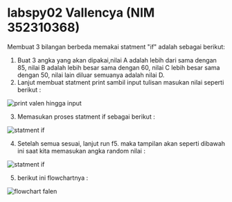 # labspy02 Vallencya (NIM 352310368)
Membuat 3 bilangan berbeda memakai statment "if" adalah sebagai berikut:
1. Buat 3 angka yang akan dipakai,nilai A adalah lebih dari sama dengan 85, nilai B adalah lebih besar sama dengan 60, nilai C lebih besar sama dengan 50, nilai lain diluar semuanya adalah nilai D.
2. Lanjut membuat statment print sambil input tulisan masukan nilai seperti berikut :
   
![print valen hingga input](https://github.com/user-attachments/assets/a23a9b9f-28b1-42f5-b802-8b6ee8895eef)

3. Memasukan proses statment if sebagai berikut :
   
![statment if](https://github.com/user-attachments/assets/46e29119-4a14-450a-91b2-c87a03862249)

4. Setelah semua sesuai, lanjut run f5. maka tampilan akan seperti dibawah ini saat kita memasukan angka random nilai :
   
![statment if](https://github.com/user-attachments/assets/afdd1476-c8f8-4e8c-9b6d-d6e4c7b0788e)

5. berikut ini flowchartnya :

![flowchart falen](https://github.com/user-attachments/assets/d9af64c6-449c-4239-84c5-22fff349d339)

